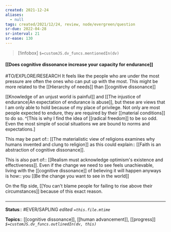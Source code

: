 ```yaml
---
created: 2021-12-24 
aliases:
  - null
tags: created/2021/12/24, review, node/evergreen/question 
sr-due: 2022-04-28
sr-interval: 21
sr-ease: 130
---
```

> [!infobox]
`$=customJS.dv_funcs.mentionedIn(dv)`

#### [[Does cognitive dissonance increase your capacity for endurance]] 

#TO/EXPLORE/RESEARCH 
It feels like the people who are under the most pressure are often the ones who can put up with the most. This might be more related to the [[Hierarchy of needs]] than [[cognitive dissonance]]

[[Knowledge of an unjust world is painful]] and
[[The injustice of endurance|An expectation of endurance is abuse]], but these are views that I am only able to hold because of my place of privilege. 
Not only are most people expected to endure, they are required by their [[material conditions]] to do so.
^[This is why I find the idea of [[radical freedom]] to be so odd. Even the most simple of social situations we are bound to norms and expectations.]

This may be 
part of:: [[The materialistic view of religions examines why humans invented and clung to religion]]
as this could 
explain:: [[Faith is an abstraction of cognitive dissonance]].

This is also
part of:: [[Realism must acknowledge optimism's existence and effectiveness]].
Even if the change we need to see feels unachievable, living with the [[cognitive dissonance]] of believing it will happen anyways is 
how:: you [[Be the change you want to see in the world]]

On the flip side,
[[You can't blame people for failing to rise above their circumstances]] because of this exact reason.

### <hr class="footnote"/>

**Status**:: #EVER/SAPLING
*edited `=this.file.mtime`*

**Topics**:: [[cognitive dissonance]], [[human advancement]], [[progress]]
*`$=customJS.dv_funcs.outlinedIn(dv, this)`*

